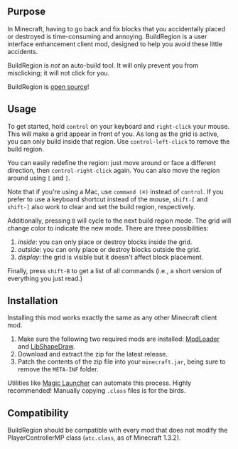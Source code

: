 ## Purpose

In Minecraft, having to go back and fix blocks that you accidentally placed or
destroyed is time-consuming and annoying. BuildRegion is a user interface
enhancement client mod, designed to help you avoid these little accidents.

BuildRegion is *not* an auto-build tool. It will only prevent you from
misclicking; it will not click for you.

BuildRegion is [open source](https://github.com/bencvt/BuildRegion)!

## Usage

To get started, hold `control` on your keyboard and `right-click` your mouse.
This will make a grid appear in front of you. As long as the grid is active,
you can only build inside that region. Use `control-left-click` to remove the
build region.

You can easily redefine the region: just move around or face a different
direction, then `control-right-click` again. You can also move the region
around using `[` and `]`.

Note that if you're using a Mac, use `command (⌘)` instead of `control`. If
you prefer to use a keyboard shortcut instead of the mouse, `shift-[` and
`shift-]` also work to clear and set the build region, respectively.

Additionally, pressing `B` will cycle to the next build region mode. The grid
will change color to indicate the new mode. There are three possibilities:

 1.  *inside*: you can only place or destroy blocks inside the grid.
 2.  *outside*: you can only place or destroy blocks outside the grid.
 3.  *display*: the grid is visible but it doesn't affect block placement.

Finally, press `shift-B` to get a list of all commands (i.e., a short version
of everything you just read.)

## Installation

Installing this mod works exactly the same as any other Minecraft client mod.

1.  Make sure the following two required mods are installed:
    [ModLoader](http://www.minecraftforum.net/topic/75440-modloader/) and
    [LibShapeDraw](http://www.minecraftforum.net/topic/1458931-libshapedraw/).
2.  Download and extract the zip for the latest release.
3.  Patch the contents of the zip file into your `minecraft.jar`, being sure to
    remove the `META-INF` folder.

Utilities like [Magic Launcher](http://www.minecraftforum.net/topic/939149-/)
can automate this process. Highly recommended! Manually copying `.class` files
is for the birds.

## Compatibility

BuildRegion should be compatible with every mod that does not modify the
PlayerControllerMP class (`atc.class`, as of Minecraft 1.3.2).
